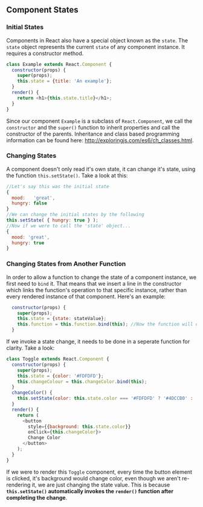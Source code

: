 ## Component States

### Initial States
Components in React also have a special object known as the `state`. The `state` object represents the current `state` of any component instance. It requires a constructor method.
```javascript
class Example extends React.Component {
  constructor(props) {
    super(props);
    this.state = {title: 'An example'};
  }
  render() {
    return <h1>{this.state.title}</h1>;
  }
}
```
Since our component `Example` is a subclass of `React.Component`, we call the `constructor` and the `super()` function to inherit properties and call the constructor of the parents. Inheritance and class based programming information can be found here: http://exploringjs.com/es6/ch_classes.html.

### Changing States
A component doesn't only read it's own state, it can change it's state, using the function `this.setState()`. Take a look at this:
```javascript
//Let's say this was the initial state
{
  mood:   'great',
  hungry: false
}
//We can change the initial states by the following
this.setState( { hungry: true } );
//Now if we were to call the 'state' object...
{
  mood: 'great',
  hungry: true
}
```

### Changing States from Another Function
In order to allow a function to change the state of a component instance, we first need to `bind` it. That means that we insert a line in the constructor which links the function's operation to that specific instance, rather than every rendered instance of that component. Here's an example:
```javascript
  constructor(props) {
    super(props);
    this.state = {state: stateValue};
    this.function = this.function.bind(this); //Now the function will only operate on this instance
  }
```
If we invoke a state change, it needs to be done in a seperate function for clarity. Take a look:
```javascript
class Toggle extends React.Component {
  constructor(props) {
    super(props);
    this.state = {color: '#FDFDFD'};
    this.changeColour = this.changeColor.bind(this);
  }
  changeColor() {
    this.setState(color: this.state.color === '#FDFDFD' ? '#4DCCB0' : '#FDFDFD');
  }
  render() {
    return (
      <button
        style={{background: this.state.color}} 
        onClick={this.changeColor}>
        Change Color
      </button>
    );
  }
}
```
If we were to render this `Toggle` component, every time the button element is clicked, it's background would change color, even though we aren't re-rendering it, we are just changing the state value. This is because __`this.setState()` automatically invokes the `render()` function after completing the change__.
